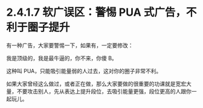 # 2.4.1.7 软广误区：警惕 PUA 式广告，不利于圈子提升

有一种广告，大家要警惕一下，如果有，一定要修改：

我是顶级的，我是最牛逼的，你不来，你傻 B。

这种叫 PUA，只能吸引能量弱的人过去，这对你的圈子非常不利。

如果大家曾经这么做过，或者正在做，那么大家要做的很重要的功课就是宽宏大量，不要攻击别人，先从表达上提升段位，去吸引能量更强，段位更高的人跟你一起玩儿。